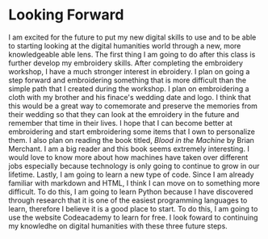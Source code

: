 # Looking Forward

I am excited for the future to put my new digital skills to use and to be able to starting looking at the digital humanities world through a new, more knowledgeable able lens. The first thing I am going to do after this class is further develop my embroidery skills. After completing the embroidery workshop, I have a much stronger interest in ebroidery. I plan on going a step forward and embroidering something that is more difficult than the simple path that I created during the workshop. I plan on embroidering a cloth with my brother and his finace's wedding date and logo. I think that this would be a great way to comemorate and preserve the memories from their wedding so that they can look at the emroidery in the future and remember that time in their lives. I hope that I can become better at embroidering and start embroidering some items that I own to personalize them. I also plan on reading the book titled, _Blood in the Machine_ by Brian Merchant. I am a big reader and this book seems extremely interesting. I would love to know more about how machines have taken over different jobs especially because technology is only going to continue to grow in our lifetime. Lastly, I am going to learn a new type of code. Since I am already familiar with markdown and HTML, I think I can move on to something more difficult. To do this, I am going to learn Python because I have discovered through research that it is one of the easiest programming languages to learn, therefore I believe it is a good place to start. To do this, I am going to use the website Codeacademy to learn for free. I look foward to continuing my knowledhe on digital humanities with these three future steps. 
